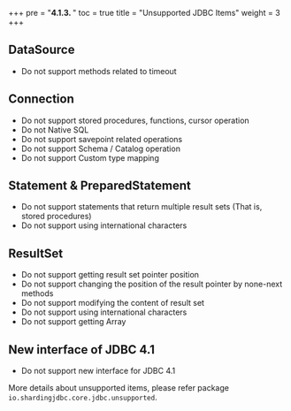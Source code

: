 +++
pre = "<b>4.1.3. </b>"
toc = true
title = "Unsupported JDBC Items"
weight = 3
+++

## DataSource

- Do not support methods related to timeout

## Connection

- Do not support stored procedures, functions, cursor operation
- Do not Native SQL
- Do not support savepoint related operations
- Do not support Schema / Catalog operation
- Do not support Custom type mapping

## Statement & PreparedStatement

- Do not support statements that return multiple result sets (That is, stored procedures)
- Do not support using international characters

## ResultSet

- Do not support getting result set pointer position
- Do not support changing the position of the result pointer by none-next methods
- Do not support modifying the content of result set 
- Do not support using international characters
- Do not support getting Array

## New interface of JDBC 4.1

- Do not support new interface for JDBC 4.1

More details about unsupported items, please refer package `io.shardingjdbc.core.jdbc.unsupported`.
